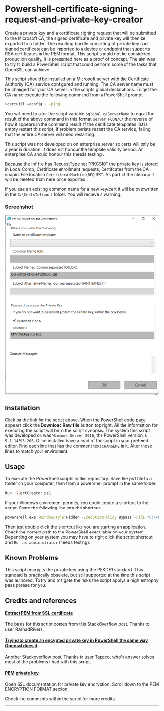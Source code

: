 # Powershell-certificate-signing-request-and-private-key-creator

Create a private key and a certificate signing request that will be submitted to the Microsoft CA, the signed certificate and private key will then be exported to a folder. The resulting bundle consisting of private key and signed certificate can be imported to a device or endpoint that supports RSA certificates in the PEM format.
This script should not be considered production quality, it is presented here as a proof of concept. The aim was to try to build a PowerShell script that could perform some of the tasks that OpenSSL can achieve.
 
This script should be installed on a Microsoft server with the Certificate Authority (CA) service configured and running. The CA server name must be changed for your CA server in the scripts global declarations. To get the CA name execute the following command from a PowerShell prompt.
```sh
>certutil –config - -ping 
```
You will need to alter the script variable `$global:caServerName` to equal the result of the above command in this format `server FQDN/CA` the reverse of how it appears in the command result.
If the certificate templates list is empty restart this script, if problem perists restart the CA service, failing that the entire CA server will need restarting.

This script was not developed on on enterprise server so certs will only be a year in duration. It does not honour the template validity period. An enterprise CA should honour this (needs testing).
  
Because the inf file has RequestType set "PKCS10" the private key is stored in Local Comp, Certificate enrollment requests, Certifcates from the CA snapin. File location `Cert:\LocalMachine\REQUEST`.
As part of the cleanup it will be deleted from here once exported.
 
If you use an existing common name for a new key/cert it will be overwritten in the  `C:\CertsToExport` folder. You will recieve a warning.

### Screenshot

![Figure 1 - Create private key and certificate signing request screen shot](/./CertCreatorScreenShot.png "PowerShell Script form screenshot")

## Installation

Click on the link for the script above. When the PowerShell code page appears click the **Download Raw file** button top right. All the information for executing the script will be in the script synopsis.
The system this script was developed on was `Windows Server 2016`, the PowerShell version is `5.1.14393.206`.
Once installed have a read of the script in your prefered editor. Find each line that has the comment text `CHANGEME` in it. Alter these lines to match your enviroment.
## Usage

To execute the PowerShell scripts in this repository. Save the ps1 file to a folder on your computer, then from a powershell prompt in the same folder.
```sh
Run .\CertCreator.ps1 
```

If your Windows enviroment permits, you could create a shortcut to the script. Paste the following line into the shortcut.
```sh
powershell.exe -WindowStyle Hidden -ExecutionPolicy Bypass -File "C:\<PathToYourScripts>\CertCreator.ps1"
```
Then just double click the shortcut like you are starting an application. Check the correct path to the  PowerShell executable on your system. Depending on your system you may have to right click the script shortcut and `Run as administrator` (needs testing).

## Known Problems
This script encrypts the private key using the PBKDF1 standard. This standard is practically obselete, but still supported at the time this script was authored. To try and mitigate the risks the script applys a high entrophy pass phrase for you.

## Credits and references

#### [Extract PEM from SSL certificate](https://stackoverflow.com/questions/52492644/azure-powershell-extract-pem-from-ssl-certificate)
The basis for this script comes from this StackOverflow post. Thanks to user RashadRivera.
#### [Trying to create an encypted private key in PowerShell the same way Openssl does it](https://stackoverflow.com/questions/72127462/trying-to-create-an-encypted-private-key-in-powershell-the-same-way-openssl-does)
Another Stackoverflow post. Thanks to user Tapaco, who's answer solves most of the problems I had with this script.
#### [PEM private key](https://www.openssl.org/docs/man1.1.1/man3/PEM_write_RSAPrivateKey.html)
Open SSL documentation for private key encryption. Scroll down to the PEM ENCRYPTION FORMAT section.

Check the comments within the script for more credits.

----

